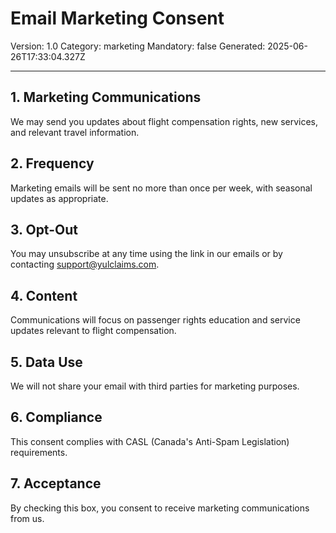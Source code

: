 # Email Marketing Consent
Version: 1.0
Category: marketing
Mandatory: false
Generated: 2025-06-26T17:33:04.327Z

---

## 1. Marketing Communications
We may send you updates about flight compensation rights, new services, and relevant travel information.

## 2. Frequency
Marketing emails will be sent no more than once per week, with seasonal updates as appropriate.

## 3. Opt-Out
You may unsubscribe at any time using the link in our emails or by contacting support@yulclaims.com.

## 4. Content
Communications will focus on passenger rights education and service updates relevant to flight compensation.

## 5. Data Use
We will not share your email with third parties for marketing purposes.

## 6. Compliance
This consent complies with CASL (Canada's Anti-Spam Legislation) requirements.

## 7. Acceptance
By checking this box, you consent to receive marketing communications from us.
